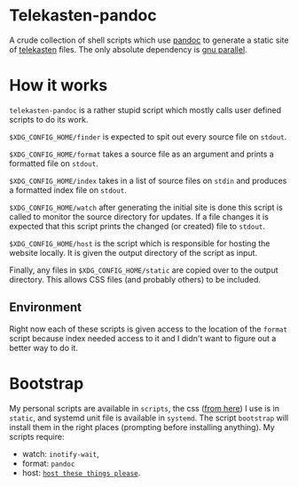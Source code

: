 # Telekasten-pandoc

A crude collection of shell scripts which use [pandoc](https://pandoc.org) to generate
a static site of [telekasten](https://github.com/renerocksai/telekasten.nvim)
files. The only absolute dependency is [gnu
parallel](https://www.gnu.org/software/parallel/).

# How it works

`telekasten-pandoc` is a rather stupid script which mostly calls user defined
scripts to do its work.
 
`$XDG_CONFIG_HOME/finder` is expected to spit out every source file on `stdout`.

`$XDG_CONFIG_HOME/format` takes a source file as an argument and prints a
formatted file on `stdout`.

`$XDG_CONFIG_HOME/index` takes in a list of source files on `stdin` and produces
a formatted index file on `stdout`.

`$XDG_CONFIG_HOME/watch` after generating the initial site is done this script
is called to monitor the source directory for updates. If a file changes it is
expected that this script prints the changed (or created) file to `stdout`.

`$XDG_CONFIG_HOME/host` is the script which is responsible for hosting the website
locally. It is given the output directory of the script as input.

Finally, any files in `$XDG_CONFIG_HOME/static` are copied over to the output
directory. This allows CSS files (and probably others) to be included.

## Environment

Right now each of these scripts is given access to the location of the `format`
script because index needed access to it and I didn't want to figure out a
better way to do it.

# Bootstrap

My personal scripts are available in `scripts`, the css ([from
here](https://gist.github.com/killercup/5917178)) I use is in `static`, and
systemd unit file is available in `systemd`. The script `bootstrap` will
install them in the right places (prompting before installing anything). My
scripts require:
- watch: `inotify-wait`,
- format: `pandoc`
- host: [`host these things please`](https://github.com/thecoshman/http).

